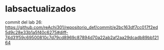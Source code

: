 # labsactualizados


commit del lab 26: https://github.com/reAchi301/repositorio_def/commit/e2bc163df7cc017f2ed5d9c28e33b1a5f40c6275#diff-74d31f59c69500810c7d79cd8969c87894d70a22ab2af2aa29dcadb89bb12164 
